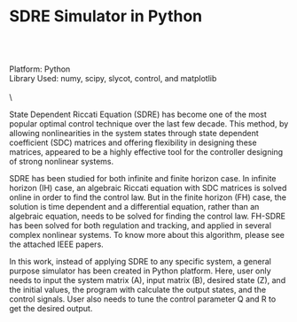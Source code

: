 # SDRE Simulator in Python

\
\
\
Platform: Python
\
Library Used: numy, scipy, slycot, control, and matplotlib
\
\
\

State Dependent Riccati Equation (SDRE) has become one of the most popular optimal control technique over the last few decade. This method, by allowing nonlinearities in the system states through state dependent coefficient (SDC) matrices and offering flexibility in designing these matrices, appeared to be a highly effective tool for the controller designing of strong nonlinear systems.

SDRE has been studied for both infinite and finite horizon case. In infinite horizon (IH) case, an algebraic Riccati equation with SDC matrices is solved online in order to find the control law. But in the finite horizon (FH) case, the solution is time dependent and a differential equation, rather than an algebraic equation, needs to be solved for finding the control law. FH-SDRE has been solved for both regulation and tracking, and applied in several complex nonlinear systems. To know more about this algorithm, please see the attached IEEE papers. 

In this work, instead of applying SDRE to any specific system, a general purpose simulator has been created in Python platform. Here, user only needs to input the system matrix (A), input matrix (B), desired state (Z), and the initial values, the program with calculate the output states, and the control signals. User also needs to tune the control parameter Q and R to get the desired output.



